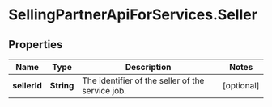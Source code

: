 # SellingPartnerApiForServices.Seller

## Properties
Name | Type | Description | Notes
------------ | ------------- | ------------- | -------------
**sellerId** | **String** | The identifier of the seller of the service job. | [optional] 

